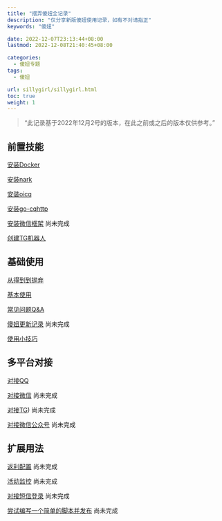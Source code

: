```yaml
---
title: "摆弄傻妞全记录"
description: "仅分享新版傻妞使用记录，如有不对请指正"
keywords: "傻妞"

date: 2022-12-07T23:13:44+08:00
lastmod: 2022-12-08T21:40:45+08:00

categories:
  - 傻妞专题
tags:
  - 傻妞

url: sillygirl/sillygirl.html
toc: true
weight: 1
---
```


> “此记录基于2022年12月2号的版本，在此之前或之后的版本仅供参考。”

## 前置技能

[安装Docker](install-docker.html)

[安装nark](install-nark.html)

[安装oicq](install-oicq.html)

[安装go-cqhttp](install-go-cqhttp.html)

[安装微信框架](Wechat-framework.html) 尚未完成

[创建TG机器人](creatTgBot.html)

## 基础使用

[从得到到抛弃](getToThrow.html)

[基本使用](start.html)

[常见问题Q&A](Q&A.html)

[傻妞更新记录](updateRecord.html) 尚未完成

[使用小技巧](skill.html)

## 多平台对接

[对接QQ](QQ.html)

[对接微信](WX.html) 尚未完成

[对接TG](TG.html)) 尚未完成

[对接微信公众号](WXMP.html) 尚未完成

## 扩展用法

[返利配置](rebate.html) 尚未完成

[活动监控](activity.html) 尚未完成

[对接短信登录](message.html) 尚未完成

[尝试编写一个简单的脚本并发布](write-script.html) 尚未完成